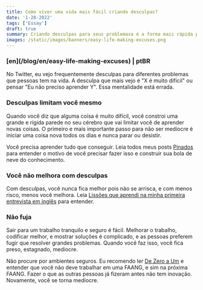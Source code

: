 ```yaml
---
title: Como viver uma vida mais fácil criando desculpas?
date: '1-28-2022'
tags: ['Essay']
draft: true
summary: Criando desculpas para seus problemasa é a forma mais rápida para fugir de coisas difíceis
images: /static/images/banners/easy-life-making-excuses.png
---
```


<h3>[en](/blog/en/easy-life-making-excuses) | ptBR</h3>

No Twitter, eu vejo frequentemente desculpas para diferentes problemas que pessoas tem na vida. A desculpa que mais vejo é "X é muito difícil" ou pensar "Eu não preciso aprender Y". Essa mentalidade está errada.

### Desculpas limitam você mesmo

Quando você diz que alguma coisa é muito difícil, você constroi uma grande e rígida parede no seu cérebro que vai limitar você de aprender novas coisas. O primeiro e mais importante passo para não ser medíocre é iniciar uma coisa nova todos os dias e nunca parar ou desistir.

Você precisa aprender tudo que conseguir. Leia todos meus posts [Pinados](/pinned) para entender o motivo de você precisar fazer isso e construir sua bola de neve do conhecimento.

### Você não melhora com desculpas

Com desculpas, você nunca fica melhor pois não se arrisca, e com menos risco, menos você melhora. Leia [Lissões que aprendi na minha primeira entrevista em inglês](/blog/ptBR/minha-primeira-entrevista-em-ingles) para entender.

### Não fuja

Sair para um trabalho tranquilo e seguro é fácil. Melhorar o trabalho, codificar melhor, e mostrar soluções é complicado, e as pessoas preferem fugir que resolver grandes problemas. Quando você faz isso, você fica preso, estagnado, mediocre.

Não procure por ambientes seguros. Eu recomendo ler [De Zero a Um](https://www.amazon.com/Zero-One-Notes-Startups-Future/dp/0804139296) e entender que você não deve trabalhar em uma FAANG, e sim na próxima FAANG. Fazer o que as outras pessoas já fizeram antes não tem inovação. Novamente, você se torna medíocre.
